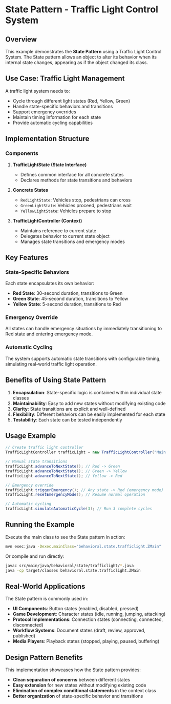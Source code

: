 # State Pattern - Traffic Light Control System

## Overview

This example demonstrates the **State Pattern** using a Traffic Light Control System. The State pattern allows an object to alter its behavior when its internal state changes, appearing as if the object changed its class.

## Use Case: Traffic Light Management

A traffic light system needs to:
- Cycle through different light states (Red, Yellow, Green)
- Handle state-specific behaviors and transitions
- Support emergency overrides
- Maintain timing information for each state
- Provide automatic cycling capabilities

## Implementation Structure

### Components

1. **TrafficLightState (State Interface)**
   - Defines common interface for all concrete states
   - Declares methods for state transitions and behaviors

2. **Concrete States**
   - `RedLightState`: Vehicles stop, pedestrians can cross
   - `GreenLightState`: Vehicles proceed, pedestrians wait  
   - `YellowLightState`: Vehicles prepare to stop

3. **TrafficLightController (Context)**
   - Maintains reference to current state
   - Delegates behavior to current state object
   - Manages state transitions and emergency modes

## Key Features

### State-Specific Behaviors
Each state encapsulates its own behavior:
- **Red State**: 30-second duration, transitions to Green
- **Green State**: 45-second duration, transitions to Yellow
- **Yellow State**: 5-second duration, transitions to Red

### Emergency Override
All states can handle emergency situations by immediately transitioning to Red state and entering emergency mode.

### Automatic Cycling
The system supports automatic state transitions with configurable timing, simulating real-world traffic light operation.

## Benefits of Using State Pattern

1. **Encapsulation**: State-specific logic is contained within individual state classes
2. **Maintainability**: Easy to add new states without modifying existing code
3. **Clarity**: State transitions are explicit and well-defined
4. **Flexibility**: Different behaviors can be easily implemented for each state
5. **Testability**: Each state can be tested independently

## Usage Example

```java
// Create traffic light controller
TrafficLightController trafficLight = new TrafficLightController("Main St & Oak Ave");

// Manual state transitions
trafficLight.advanceToNextState(); // Red -> Green
trafficLight.advanceToNextState(); // Green -> Yellow
trafficLight.advanceToNextState(); // Yellow -> Red

// Emergency override
trafficLight.triggerEmergency(); // Any state -> Red (emergency mode)
trafficLight.resetEmergencyMode(); // Resume normal operation

// Automatic cycling
trafficLight.simulateAutomaticCycle(3); // Run 3 complete cycles
```

## Running the Example

Execute the main class to see the State pattern in action:

```bash
mvn exec:java -Dexec.mainClass="behavioral.state.trafficlight.ZMain"
```

Or compile and run directly:

```bash
javac src/main/java/behavioral/state/trafficlight/*.java
java -cp target/classes behavioral.state.trafficlight.ZMain
```

## Real-World Applications

The State pattern is commonly used in:
- **UI Components**: Button states (enabled, disabled, pressed)
- **Game Development**: Character states (idle, running, jumping, attacking)
- **Protocol Implementations**: Connection states (connecting, connected, disconnected)
- **Workflow Systems**: Document states (draft, review, approved, published)
- **Media Players**: Playback states (stopped, playing, paused, buffering)

## Design Pattern Benefits

This implementation showcases how the State pattern provides:
- **Clean separation of concerns** between different states
- **Easy extension** for new states without modifying existing code
- **Elimination of complex conditional statements** in the context class
- **Better organization** of state-specific behavior and transitions